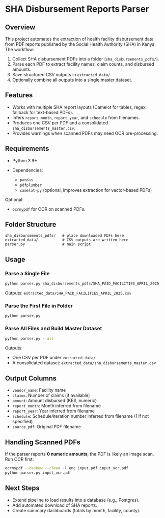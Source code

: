 # SHA Disbursement Reports Parser

## Overview

This project automates the extraction of health facility disbursement data from PDF reports published by the Social Health Authority (SHA) in Kenya. The workflow:

1. Collect SHA disbursement PDFs into a folder (`sha_disbursements_pdfs/`).
2. Parse each PDF to extract facility names, claim counts, and disbursed amounts.
3. Save structured CSV outputs in `extracted_data/`.
4. Optionally combine all outputs into a single master dataset.

## Features

* Works with multiple SHA report layouts (Camelot for tables, regex fallback for text-based PDFs).
* Infers `report_month`, `report_year`, and `schedule` from filenames.
* Produces one CSV per PDF and a consolidated `sha_disbursements_master.csv`.
* Provides warnings when scanned PDFs may need OCR pre-processing.

## Requirements

* Python 3.9+
* Dependencies:

  * `pandas`
  * `pdfplumber`
  * `camelot-py` (optional, improves extraction for vector-based PDFs)

Optional:

* `ocrmypdf` for OCR on scanned PDFs.

## Folder Structure

```
sha_disbursements_pdfs/   # place downloaded PDFs here
extracted_data/           # CSV outputs are written here
parser.py                 # main script
```

## Usage

### Parse a Single File

```bash
python parser.py sha_disbursements_pdfs/SHA_PAID_FACILITIES_APRIL_2025.pdf
```

Outputs: `extracted_data/SHA_PAID_FACILITIES_APRIL_2025.csv`

### Parse the First File in Folder

```bash
python parser.py
```

### Parse All Files and Build Master Dataset

```bash
python parser.py --all
```

Outputs:

* One CSV per PDF under `extracted_data/`
* A consolidated dataset: `extracted_data/sha_disbursements_master.csv`

## Output Columns

* `vendor_name`: Facility name
* `claims`: Number of claims (if available)
* `amount`: Amount disbursed (KES, numeric)
* `report_month`: Month inferred from filename
* `report_year`: Year inferred from filename
* `schedule`: Schedule/iteration number inferred from filename (1 if not specified)
* `source_pdf`: Original PDF filename

## Handling Scanned PDFs

If the parser reports **0 numeric amounts**, the PDF is likely an image scan. Run OCR first:

```bash
ocrmypdf --deskew --clean -l eng input.pdf input_ocr.pdf
python parser.py input_ocr.pdf
```

## Next Steps

* Extend pipeline to load results into a database (e.g., Postgres).
* Add automated download of SHA reports.
* Create summary dashboards (totals by month, facility, county).
